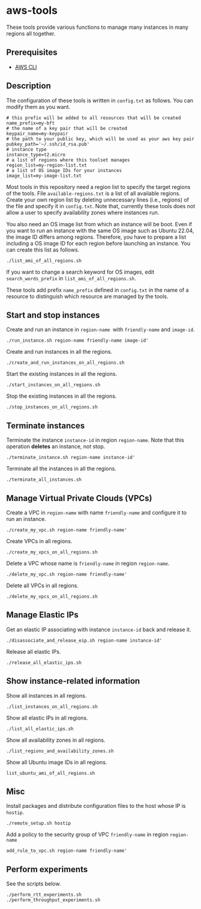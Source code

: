 # aws-tools

These tools provide various functions to manage many instances in many regions all together.

## Prerequisites

* [AWS CLI](https://aws.amazon.com/cli/)

## Description

The configuration of these tools is written in `config.txt` as follows.
You can modify them as you want.
```
# this prefix will be added to all resources that will be created
name_prefix=my-bft
# the name of a key pair that will be created
keypair_name=my-keypair
# the path to your public key, which will be used as your aws key pair
pubkey_path='~/.ssh/id_rsa.pub'
# instance type
instance_type=t2.micro
# a list of regions where this toolset manages
region_list=my-region-list.txt
# a list of OS image IDs for your instances
image_list=my-image-list.txt
```

Most tools in this repository need a region list to specify the target regions of the tools.
File `available-regions.txt` is a list of all available regions.
Create your own region list by deleting unnecessary lines (i.e., regions) of the file and specify it in `config.txt`.
Note that, currently these tools does not allow a user to specify availability zones where instances run.

You also need an OS image list from which an instance will be boot.
Even if you want to run an instance with the same OS image such as Ubuntu 22.04, the image ID differs among regions.
Therefore, you have to prepare a list including a OS image ID for each region before launching an instance.
You can create this list as follows.
```
./list_ami_of_all_regions.sh
```
If you want to change a search keyword for OS images, edit `search_words_prefix` in `list_ami_of_all_regions.sh`.

These tools add prefix `name_prefix` defined in `config.txt` in the name of a resource to distinguish which resource are managed by the tools.

## Start and stop instances

Create and run an instance in `region-name `with `friendly-name` and `image-id`.
```
./run_instance.sh region-name friendly-name image-id'
```

Create and run instances in all the regions.
```
./create_and_run_instances_on_all_regions.sh
```

Start the existing instances in all the regions.
```
./start_instances_on_all_regions.sh
```

Stop the existing instances in all the regions.
```
./stop_instances_on_all_regions.sh
```

## Terminate instances

Terminate the instance `instance-id` in region `region-name`.
Note that this operation **deletes** an instance, not stop.
```
./terminate_instance.sh region-name instance-id'
```

Terminate all the instances in all the regions.
```
./terminate_all_instances.sh
```

## Manage Virtual Private Clouds (VPCs)

Create a VPC in `region-name` with name `friendly-name` and configure it to run an instance.
```
./create_my_vpc.sh region-name friendly-name'
```

Create VPCs in all regions.
```
./create_my_vpcs_on_all_regions.sh
```

Delete a VPC whose name is `friendly-name` in region `region-name`.
```
./delete_my_vpc.sh region-name friendly-name'
```

Delete all VPCs in all regions.
```
./delete_my_vpcs_on_all_regions.sh
```

## Manage Elastic IPs

Get an elastic IP associating with instance `instance-id` back and release it.
```
./disassociate_and_release_eip.sh region-name instance-id'
```

Release all elastic IPs.
```
./release_all_elastic_ips.sh
```

## Show instance-related information

Show all instances in all regions.
```
./list_instances_on_all_regions.sh
```

Show all elastic IPs in all regions.
```
./list_all_elastic_ips.sh
```

Show all availability zones in all regions.
```
./list_regions_and_availability_zones.sh
```

Show all Ubuntu image IDs in all regions.
```
list_ubuntu_ami_of_all_regions.sh
```

## Misc

Install packages and distribute configuration files to the host whose IP is `hostip`.
```
./remote_setup.sh hostip
```

Add a policy to the security group of VPC `friendly-name` in region `region-name`
```
add_rule_to_vpc.sh region-name friendly-name'
```

## Perform experiments

See the scripts below.
```
./perform_rtt_experiments.sh
./perform_throughput_experiments.sh
```
